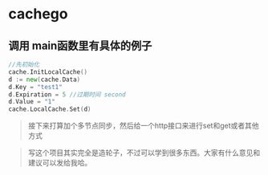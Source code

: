 # cachego


## 调用 main函数里有具体的例子

```go
//先初始化
cache.InitLocalCache()
d := new(cache.Data)
d.Key = "test1"
d.Expiration = 5 //过期时间 second
d.Value = "1"
cache.LocalCache.Set(d)
```

> 接下来打算加个多节点同步，然后给一个http接口来进行set和get或者其他方式

> 写这个项目其实完全是造轮子，不过可以学到很多东西。大家有什么意见和建议可以发给我哈。